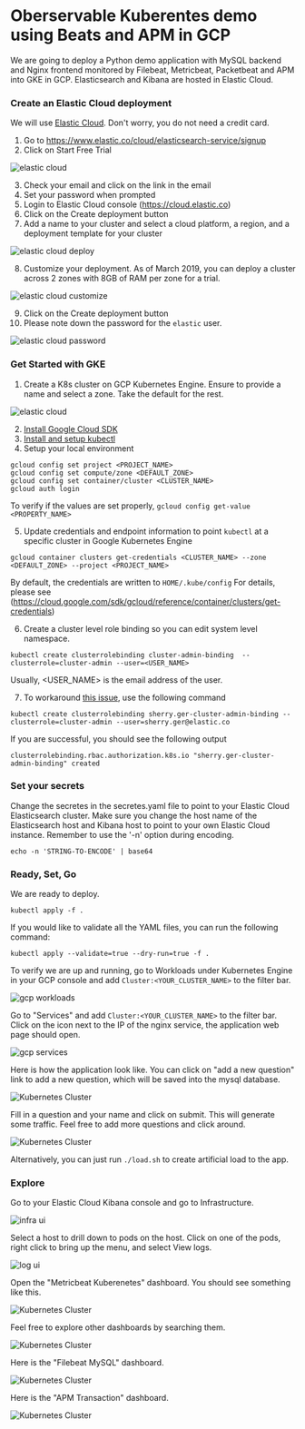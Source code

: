 # Oberservable Kuberentes demo using Beats and APM in GCP

We are going to deploy a Python demo application with MySQL backend and Nginx frontend monitored by Filebeat, Metricbeat, Packetbeat and APM into GKE in GCP. Elasticsearch and Kibana are hosted in Elastic Cloud.

### Create an Elastic Cloud deployment

We will use [Elastic Cloud](http://cloud.elastic.co). Don't worry, you do not need a credit card.

1. Go to https://www.elastic.co/cloud/elasticsearch-service/signup
2. Click on Start Free Trial

![elastic cloud](images/k8s-13.png "elastic cloud")


3. Check your email and click on the link in the email
4. Set your password when prompted
5. Login to Elastic Cloud console (https://cloud.elastic.co)
6. Click on the Create deployment button
7. Add a name to your cluster and select a cloud platform, a region, and a deployment template for your cluster 

![elastic cloud deploy](images/k8s-15.png "elastic cloud deploy")



8. Customize your deployment. As of March 2019, you can deploy a cluster across 2 zones with 8GB of RAM per zone for a trial.

![elastic cloud customize](images/k8s-16.png "elastic cloud customize")

9. Click on the Create deployment button
10. Please note down the password for the `elastic` user.  

![elastic cloud password](images/k8s-17.png "elastic cloud password")


### Get Started with GKE

1. Create a K8s cluster on GCP Kubernetes Engine.  Ensure to provide a name and select a zone.  Take the default for the rest.

![elastic cloud](images/k8s-14.png "elastic cloud")

2. [Install Google Cloud SDK](https://cloud.google.com/sdk/install)
3. [Install and setup kubectl](https://kubernetes.io/docs/tasks/tools/install-kubectl/)
4. Setup your local environment

```
gcloud config set project <PROJECT_NAME>
gcloud config set compute/zone <DEFAULT_ZONE>
gcloud config set container/cluster <CLUSTER_NAME>
gcloud auth login
```

To verify if the values are set properly, `gcloud config get-value <PROPERTY_NAME>`

5. Update credentials and endpoint information to point `kubectl` at a specific cluster in Google Kubernetes Engine

```gcloud container clusters get-credentials <CLUSTER_NAME> --zone <DEFAULT_ZONE> --project <PROJECT_NAME>```

By default, the credentials are written to `HOME/.kube/config`  For details, please see (https://cloud.google.com/sdk/gcloud/reference/container/clusters/get-credentials)

6. Create a cluster level role binding so you can edit system level namespace.

```kubectl create clusterrolebinding cluster-admin-binding  --clusterrole=cluster-admin --user=<USER_NAME>```

Usually, <USER_NAME> is the email address of the user.

7. To workaround [this issue](https://coreos.com/operators/prometheus/docs/latest/troubleshooting.html), use the following command

```
kubectl create clusterrolebinding sherry.ger-cluster-admin-binding --clusterrole=cluster-admin --user=sherry.ger@elastic.co 
```

If you are successful, you should see the following output

```clusterrolebinding.rbac.authorization.k8s.io "sherry.ger-cluster-admin-binding" created```

### Set your secrets

Change the secretes in the secretes.yaml file to point to your Elastic Cloud Elasticsearch cluster. Make sure you change the host name of the Elasticsearch host and Kibana host to point to your own Elastic Cloud instance. Remember to use the '-n' option during encoding.

```
echo -n 'STRING-TO-ENCODE' | base64
```

### Ready, Set, Go 

We are ready to deploy. 

```
kubectl apply -f .
```

If you would like to validate all the YAML files, you can run the following command:

```
kubectl apply --validate=true --dry-run=true -f .
```

To verify we are up and running, go to Workloads under Kubernetes Engine in your GCP console and add `Cluster:<YOUR_CLUSTER_NAME>` to the filter bar.

![gcp workloads](images/k8s-18.png "gcp workloads")

Go to "Services" and add `Cluster:<YOUR_CLUSTER_NAME>` to the filter bar.  Click on the icon next to the IP of the nginx service, the application web page should open.

![gcp services](images/k8s-19.png "gcp services")

Here is how the application look like. You can click on "add a new question" link to add a new question, which will be saved into the mysql database.

![Kubernetes Cluster](images/k8s-6.png "Kubernetes Cluster")

Fill in a question and your name and click on submit. This will generate some traffic. Feel free to add more questions and click around.

![Kubernetes Cluster](images/k8s-7.png "Kubernetes Cluster")

Alternatively, you can just run `./load.sh` to create artificial load to the app.

### Explore

Go to your Elastic Cloud Kibana console and go to Infrastructure.

![infra ui](images/k8s-20.png "infra ui")

Select a host to drill down to pods on the host.  Click on one of the pods, right click to bring up the menu, and select View logs.

![log ui](images/k8s-22.png "log ui")

Open the "Metricbeat Kuberenetes" dashboard. You should see something like this.

![Kubernetes Cluster](images/k8s-8.png "Kubernetes Cluster")

Feel free to explore other dashboards by searching them.

![Kubernetes Cluster](images/k8s-9.png "Kubernetes Cluster")

Here is the "Filebeat MySQL" dashboard.

![Kubernetes Cluster](images/k8s-10.png "Kubernetes Cluster")

Here is the "APM Transaction" dashboard.

![Kubernetes Cluster](images/k8s-11.png "Kubernetes Cluster")
